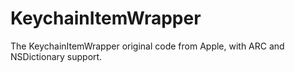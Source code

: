# KeychainItemWrapper
The KeychainItemWrapper original code from Apple, with ARC and NSDictionary support.
